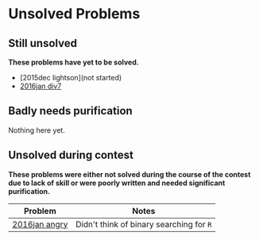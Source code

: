 # Unsolved Problems

## Still unsolved

**These problems have yet to be solved.**

- [2015dec lightson](not started)
- [2016jan div7](./2016jan/div7/main_div7.cpp)

## Badly needs purification

Nothing here yet.

## Unsolved during contest

**These problems were either not solved during the course of the contest due to lack of skill or were poorly written and needed significant purification.**

| Problem | Notes |
|----|----|
[2016jan angry](./2016jan/xangry/xnew_angry.cpp) | Didn't think of binary searching for `R`